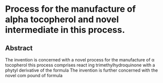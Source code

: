 # Process for the manufacture of alpha tocopherol and novel intermediate in this process.

## Abstract
The invention is concerned with a novel process for the manufacture of α tocopherol this process comprises react ing trimethylhydroquinone with a phytyl derivative of the formula The invention is further concerned with the novel com pound of formula